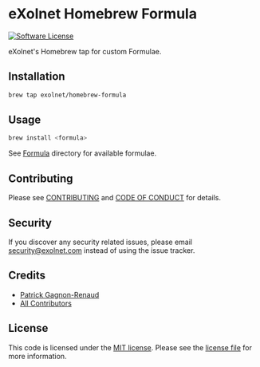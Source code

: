 # eXolnet Homebrew Formula

[![Software License](https://img.shields.io/badge/license-MIT-8469ad.svg?style=flat-square)](LICENSE)

eXolnet's Homebrew tap for custom Formulae.

## Installation

```bash
brew tap exolnet/homebrew-formula
```

## Usage

```bash
brew install <formula>
```

See [Formula](Formula) directory for available formulae.

## Contributing

Please see [CONTRIBUTING](CONTRIBUTING.md) and [CODE OF CONDUCT](CODE_OF_CONDUCT.md) for details.

## Security

If you discover any security related issues, please email security@exolnet.com instead of using the issue tracker.

## Credits

- [Patrick Gagnon-Renaud](https://github.com/pgrenaud)
- [All Contributors](../../contributors)

## License

This code is licensed under the [MIT license](http://choosealicense.com/licenses/mit/).
Please see the [license file](LICENSE) for more information.
